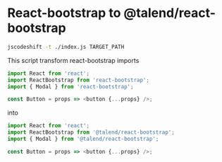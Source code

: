 # React-bootstrap to @talend/react-bootstrap

```bash
jscodeshift -t ./index.js TARGET_PATH
```

This script transform react-bootstrap imports

```javascript
import React from 'react';
import ReactBootstrap from 'react-bootstrap';
import { Modal } from 'react-bootstrap';

const Button = props => <button {...props} />;
```

into

```javascript
import React from 'react';
import ReactBootstrap from '@talend/react-bootstrap';
import { Modal } from '@talend/react-bootstrap';

const Button = props => <button {...props} />;
```
